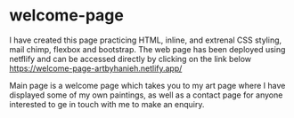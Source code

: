# welcome-page

I have created this page practicing HTML, inline, and extrenal CSS styling, mail chimp, flexbox and bootstrap. The web page has been deployed using netflify and can be accessed directly by clicking on the link below
https://welcome-page-artbyhanieh.netlify.app/

Main page is a welcome page which takes you to my art page where I have displayed some of my own paintings, as well as a contact page for anyone interested to ge in touch with me to make an enquiry.

